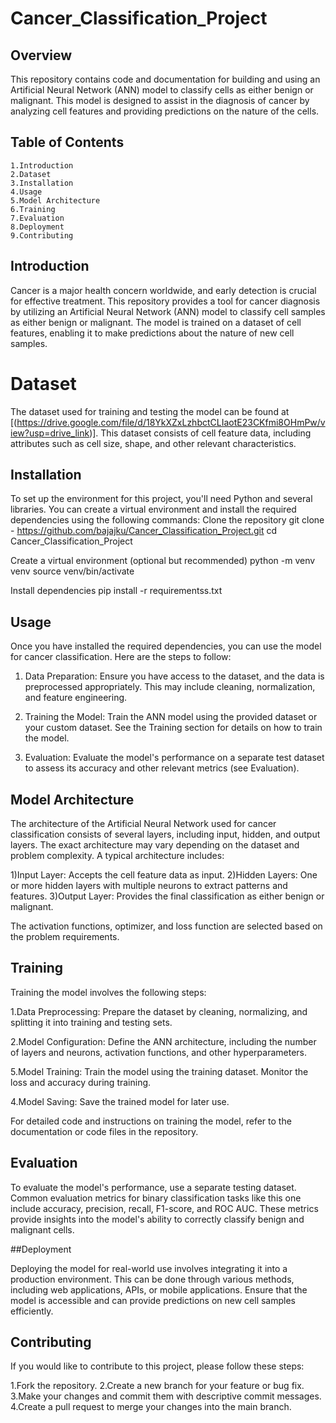 # Cancer_Classification_Project

## Overview

This repository contains code and documentation for building and using an Artificial Neural Network (ANN) model to classify cells as either benign or malignant. This model is designed to assist in the diagnosis of cancer by analyzing cell features and providing predictions on the nature of the cells.

## Table of Contents

    1.Introduction
    2.Dataset
    3.Installation
    4.Usage
    5.Model Architecture
    6.Training
    7.Evaluation
    8.Deployment
    9.Contributing

## Introduction

Cancer is a major health concern worldwide, and early detection is crucial for effective treatment. This repository provides a tool for cancer diagnosis by utilizing an Artificial Neural Network (ANN) model to classify cell samples as either benign or malignant. The model is trained on a dataset of cell features, enabling it to make predictions about the nature of new cell samples.

# Dataset

The dataset used for training and testing the model can be found at [(https://drive.google.com/file/d/18YkXZxLzhbctCLIaotE23CKfmi8OHmPw/view?usp=drive_link)]. This dataset consists of cell feature data, including attributes such as cell size, shape, and other relevant characteristics.

## Installation

To set up the environment for this project, you'll need Python and several libraries. You can create a virtual environment and install the required dependencies using the following commands:
Clone the repository
git clone - https://github.com/bajajku/Cancer_Classification_Project.git
cd Cancer_Classification_Project

Create a virtual environment (optional but recommended)
python -m venv venv
source venv/bin/activate

Install dependencies
pip install -r requirementss.txt

## Usage

Once you have installed the required dependencies, you can use the model for cancer classification. Here are the steps to follow:

 1) Data Preparation: Ensure you have access to the dataset, and the data is preprocessed appropriately. This may include cleaning, normalization, and feature engineering.

 2) Training the Model: Train the ANN model using the provided dataset or your custom dataset. See the Training section for details on how to train the model.

 3) Evaluation: Evaluate the model's performance on a separate test dataset to assess its accuracy and other relevant metrics (see Evaluation).

## Model Architecture

The architecture of the Artificial Neural Network used for cancer classification consists of several layers, including input, hidden, and output layers. The exact architecture may vary depending on the dataset and problem complexity. A typical architecture includes:

  1)Input Layer: Accepts the cell feature data as input.
  2)Hidden Layers: One or more hidden layers with multiple neurons to extract patterns and features.
  3)Output Layer: Provides the final classification as either benign or malignant.

The activation functions, optimizer, and loss function are selected based on the problem requirements.
## Training

Training the model involves the following steps:

  1.Data Preprocessing: Prepare the dataset by cleaning, normalizing, and splitting it into training and testing sets.

  2.Model Configuration: Define the ANN architecture, including the number of layers and neurons, activation functions, and other hyperparameters.

  5.Model Training: Train the model using the training dataset. Monitor the loss and accuracy during training.

  4.Model Saving: Save the trained model for later use.

For detailed code and instructions on training the model, refer to the documentation or code files in the repository.

## Evaluation

To evaluate the model's performance, use a separate testing dataset. Common evaluation metrics for binary classification tasks like this one include accuracy, precision, recall, F1-score, and ROC AUC. These metrics provide insights into the model's ability to correctly classify benign and malignant cells.

##Deployment

Deploying the model for real-world use involves integrating it into a production environment. This can be done through various methods, including web applications, APIs, or mobile applications. Ensure that the model is accessible and can provide predictions on new cell samples efficiently.

## Contributing

If you would like to contribute to this project, please follow these steps:

  1.Fork the repository.
  2.Create a new branch for your feature or bug fix.
  3.Make your changes and commit them with descriptive commit messages.
  4.Create a pull request to merge your changes into the main branch.

